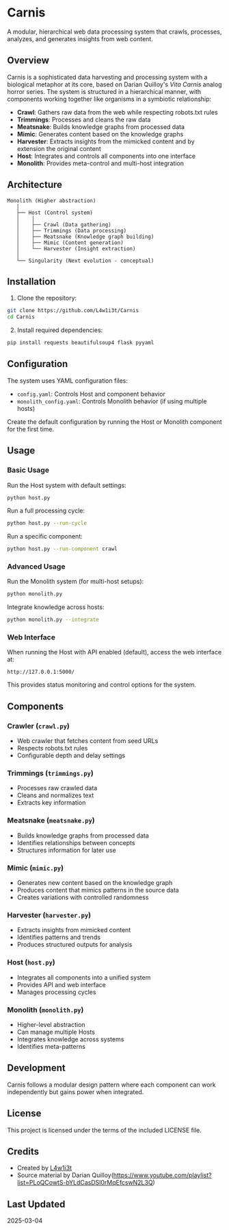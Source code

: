 # Carnis

A modular, hierarchical web data processing system that crawls, processes, analyzes, and generates insights from web content.

## Overview

Carnis is a sophisticated data harvesting and processing system with a biological metaphor at its core, based on Darian Quilloy's *Vita Carnis* analog horror series. The system is structured in a hierarchical manner, with components working together like organisms in a symbiotic relationship:

- **Crawl**: Gathers raw data from the web while respecting robots.txt rules
- **Trimmings**: Processes and cleans the raw data
- **Meatsnake**: Builds knowledge graphs from processed data
- **Mimic**: Generates content based on the knowledge graphs
- **Harvester**: Extracts insights from the mimicked content and by extension the original content
- **Host**: Integrates and controls all components into one interface
- **Monolith**: Provides meta-control and multi-host integration

## Architecture

```
Monolith (Higher abstraction)
   │
   ├── Host (Control system)
   │    │
   │    ├── Crawl (Data gathering)
   │    ├── Trimmings (Data processing)
   │    ├── Meatsnake (Knowledge graph building)
   │    ├── Mimic (Content generation)
   │    └── Harvester (Insight extraction)
   │
   └── Singularity (Next evolution - conceptual)
```

## Installation

1. Clone the repository:
```bash
git clone https://github.com/L4w1i3t/Carnis
cd Carnis
```

2. Install required dependencies:
```bash
pip install requests beautifulsoup4 flask pyyaml
```

## Configuration

The system uses YAML configuration files:

- `config.yaml`: Controls Host and component behavior
- `monolith_config.yaml`: Controls Monolith behavior (if using multiple hosts)

Create the default configuration by running the Host or Monolith component for the first time.

## Usage

### Basic Usage

Run the Host system with default settings:

```bash
python host.py
```

Run a full processing cycle:

```bash
python host.py --run-cycle
```

Run a specific component:

```bash
python host.py --run-component crawl
```

### Advanced Usage

Run the Monolith system (for multi-host setups):

```bash
python monolith.py
```

Integrate knowledge across hosts:

```bash
python monolith.py --integrate
```

### Web Interface

When running the Host with API enabled (default), access the web interface at:

```
http://127.0.0.1:5000/
```

This provides status monitoring and control options for the system.

## Components

### Crawler (`crawl.py`)
- Web crawler that fetches content from seed URLs
- Respects robots.txt rules
- Configurable depth and delay settings

### Trimmings (`trimmings.py`)
- Processes raw crawled data
- Cleans and normalizes text
- Extracts key information

### Meatsnake (`meatsnake.py`) 
- Builds knowledge graphs from processed data
- Identifies relationships between concepts
- Structures information for later use

### Mimic (`mimic.py`)
- Generates new content based on the knowledge graph
- Produces content that mimics patterns in the source data
- Creates variations with controlled randomness

### Harvester (`harvester.py`)
- Extracts insights from mimicked content
- Identifies patterns and trends
- Produces structured outputs for analysis

### Host (`host.py`)
- Integrates all components into a unified system
- Provides API and web interface
- Manages processing cycles

### Monolith (`monolith.py`)
- Higher-level abstraction
- Can manage multiple Hosts
- Integrates knowledge across systems
- Identifies meta-patterns

## Development

Carnis follows a modular design pattern where each component can work independently but gains power when integrated.

## License

This project is licensed under the terms of the included LICENSE file.

## Credits

- Created by [L4w1i3t](https://github.com/L4w1i3t)
- Source material by Darian Quilloy(https://www.youtube.com/playlist?list=PLoQCowtS-bYLdCasDSl0rMqEfcswN2L3Q)

## Last Updated
2025-03-04